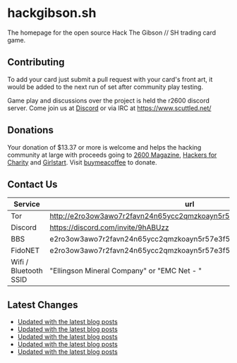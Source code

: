 # hackgibson.sh
The homepage for the open source Hack The Gibson // SH trading card game.


## Contributing

To add your card just submit a pull request with your card's front art, it would be added to the next run of set after community play testing.

Game play and discussions over the project is held the r2600 discord server. Come join us at [Discord](https://discord.com/invite/9hABUzz) or via IRC at https://www.scuttled.net/


## Donations

Your donation of $13.37 or more is welcome and helps the hacking community at large with proceeds going to [2600 Magazine](https://2600.com/), [Hackers for Charity](https://hackersforcharity.org) and [Girlstart](https://girlstart.org).  Visit [buymeacoffee](https://www.buymeacoffee.com/hackgibson.sh) to donate.


## Contact Us

Service | url
-|-
Tor | http://e2ro3ow3awo7r2favn24n65ycc2qmzkoayn5r57e3f56nvjwdcgg32ad.onion
Discord | https://discord.com/invite/9hABUzz
BBS | e2ro3ow3awo7r2favn24n65ycc2qmzkoayn5r57e3f56nvjwdcgg32ad.onion:23
FidoNET | e2ro3ow3awo7r2favn24n65ycc2qmzkoayn5r57e3f56nvjwdcgg32ad.onion:24554
Wifi / Bluetooth SSID | "Ellingson Mineral Company" or "EMC Net - <fidonet address>"

## Latest Changes
<!-- BLOG-POST-LIST:START -->
- [Updated with the latest blog posts](https://github.com/DFW2600/hackgibson.sh/commit/f573167620dd37d8f73d21db3900377855748d45)
- [Updated with the latest blog posts](https://github.com/DFW2600/hackgibson.sh/commit/6a12583ed241a15c461d7a252ceecdf695f1c5a0)
- [Updated with the latest blog posts](https://github.com/DFW2600/hackgibson.sh/commit/49e9174ea782858eac6926b72a70e592c462fb1c)
- [Updated with the latest blog posts](https://github.com/DFW2600/hackgibson.sh/commit/bbe1fd1b268ac188a7a3b9b8ab16f64400b0c8fb)
- [Updated with the latest blog posts](https://github.com/DFW2600/hackgibson.sh/commit/92e3af21abdac5fac914e7778295673f3a673a3c)
<!-- BLOG-POST-LIST:END -->
